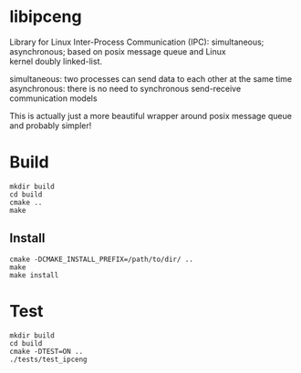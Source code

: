 # libipceng
Library for Linux Inter-Process Communication (IPC): simultaneous; asynchronous; based on posix message queue and Linux \
kernel doubly linked-list.

simultaneous: two processes can send data to each other at the same time\
asynchronous: there is no need to synchronous send-receive communication models

This is actually just a more beautiful wrapper around posix message queue and probably simpler!

# Build
```
mkdir build
cd build
cmake ..
make
```

## Install
```
cmake -DCMAKE_INSTALL_PREFIX=/path/to/dir/ ..
make
make install
```

# Test
```
mkdir build
cd build
cmake -DTEST=ON ..
./tests/test_ipceng
```